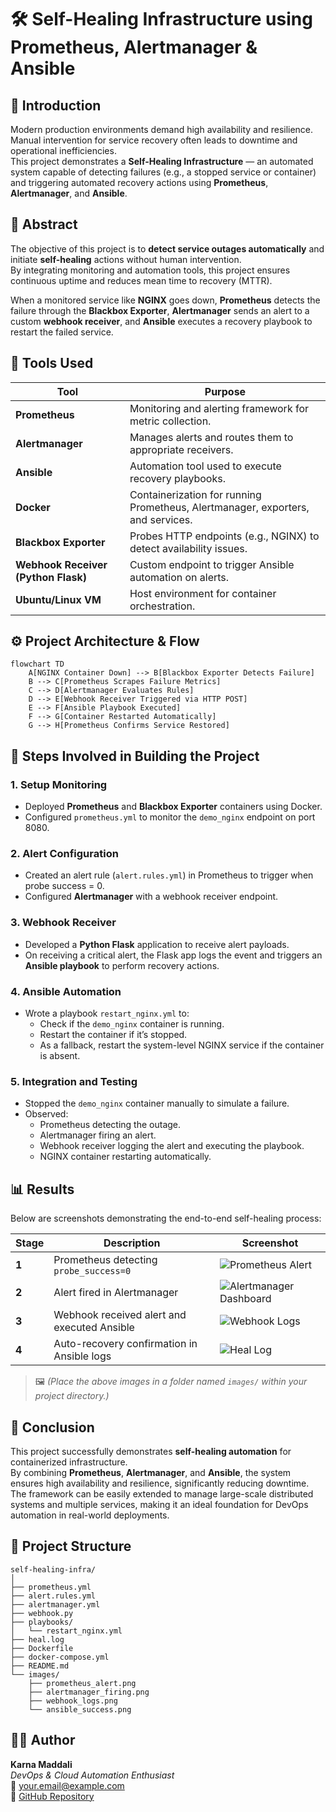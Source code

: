 # 🛠️ Self-Healing Infrastructure using Prometheus, Alertmanager & Ansible

## 📘 Introduction
Modern production environments demand high availability and resilience. Manual intervention for service recovery often leads to downtime and operational inefficiencies.  
This project demonstrates a **Self-Healing Infrastructure** — an automated system capable of detecting failures (e.g., a stopped service or container) and triggering automated recovery actions using **Prometheus**, **Alertmanager**, and **Ansible**.

## 📄 Abstract
The objective of this project is to **detect service outages automatically** and initiate **self-healing** actions without human intervention.  
By integrating monitoring and automation tools, this project ensures continuous uptime and reduces mean time to recovery (MTTR).  

When a monitored service like **NGINX** goes down, **Prometheus** detects the failure through the **Blackbox Exporter**, **Alertmanager** sends an alert to a custom **webhook receiver**, and **Ansible** executes a recovery playbook to restart the failed service.

## 🧰 Tools Used
| Tool | Purpose |
|------|----------|
| **Prometheus** | Monitoring and alerting framework for metric collection. |
| **Alertmanager** | Manages alerts and routes them to appropriate receivers. |
| **Ansible** | Automation tool used to execute recovery playbooks. |
| **Docker** | Containerization for running Prometheus, Alertmanager, exporters, and services. |
| **Blackbox Exporter** | Probes HTTP endpoints (e.g., NGINX) to detect availability issues. |
| **Webhook Receiver (Python Flask)** | Custom endpoint to trigger Ansible automation on alerts. |
| **Ubuntu/Linux VM** | Host environment for container orchestration. |

## ⚙️ Project Architecture & Flow

```mermaid
flowchart TD
    A[NGINX Container Down] --> B[Blackbox Exporter Detects Failure]
    B --> C[Prometheus Scrapes Failure Metrics]
    C --> D[Alertmanager Evaluates Rules]
    D --> E[Webhook Receiver Triggered via HTTP POST]
    E --> F[Ansible Playbook Executed]
    F --> G[Container Restarted Automatically]
    G --> H[Prometheus Confirms Service Restored]
```

## 🧩 Steps Involved in Building the Project

### 1. **Setup Monitoring**
- Deployed **Prometheus** and **Blackbox Exporter** containers using Docker.
- Configured `prometheus.yml` to monitor the `demo_nginx` endpoint on port 8080.

### 2. **Alert Configuration**
- Created an alert rule (`alert.rules.yml`) in Prometheus to trigger when probe success = 0.
- Configured **Alertmanager** with a webhook receiver endpoint.

### 3. **Webhook Receiver**
- Developed a **Python Flask** application to receive alert payloads.
- On receiving a critical alert, the Flask app logs the event and triggers an **Ansible playbook** to perform recovery actions.

### 4. **Ansible Automation**
- Wrote a playbook `restart_nginx.yml` to:
  - Check if the `demo_nginx` container is running.
  - Restart the container if it’s stopped.
  - As a fallback, restart the system-level NGINX service if the container is absent.

### 5. **Integration and Testing**
- Stopped the `demo_nginx` container manually to simulate a failure.
- Observed:
  - Prometheus detecting the outage.
  - Alertmanager firing an alert.
  - Webhook receiver logging the alert and executing the playbook.
  - NGINX container restarting automatically.

## 📊 Results
Below are screenshots demonstrating the end-to-end self-healing process:

| Stage | Description | Screenshot |
|--------|--------------|-------------|
| **1** | Prometheus detecting `probe_success=0` | ![Prometheus Alert](./images/prometheus_alert.png) |
| **2** | Alert fired in Alertmanager | ![Alertmanager Dashboard](./images/alertmanager_firing.png) |
| **3** | Webhook received alert and executed Ansible | ![Webhook Logs](./images/webhook_logs.png) |
| **4** | Auto-recovery confirmation in Ansible logs | ![Heal Log](./images/ansible_success.png) |

> 🖼️ *(Place the above images in a folder named `images/` within your project directory.)*

## 🧠 Conclusion
This project successfully demonstrates **self-healing automation** for containerized infrastructure.  
By combining **Prometheus**, **Alertmanager**, and **Ansible**, the system ensures high availability and resilience, significantly reducing downtime.  
The framework can be easily extended to manage large-scale distributed systems and multiple services, making it an ideal foundation for DevOps automation in real-world deployments.

## 📁 Project Structure
```
self-healing-infra/
│
├── prometheus.yml
├── alert.rules.yml
├── alertmanager.yml
├── webhook.py
├── playbooks/
│   └── restart_nginx.yml
├── heal.log
├── Dockerfile
├── docker-compose.yml
├── README.md
└── images/
    ├── prometheus_alert.png
    ├── alertmanager_firing.png
    ├── webhook_logs.png
    └── ansible_success.png
```

## 👨‍💻 Author
**Karna Maddali**  
*DevOps & Cloud Automation Enthusiast*  
📧 [your.email@example.com](mailto:your.email@example.com)  
🔗 [GitHub Repository](https://github.com/yourusername/self-healing-infra)
